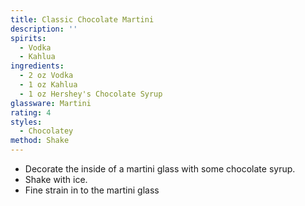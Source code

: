 ```yaml
---
title: Classic Chocolate Martini
description: ''
spirits:
  - Vodka
  - Kahlua
ingredients:
  - 2 oz Vodka
  - 1 oz Kahlua
  - 1 oz Hershey's Chocolate Syrup
glassware: Martini
rating: 4
styles:
  - Chocolatey
method: Shake
---
```


- Decorate the inside of a martini glass with some chocolate syrup.
- Shake with ice.
- Fine strain in to the martini glass
